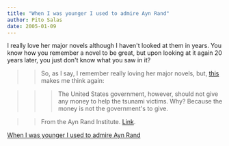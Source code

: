 ```yaml
---
title: "When I was younger I used to admire Ayn Rand"
author: Pito Salas
date: 2005-01-09
---
```


I really love her major novels although I haven't looked at them in years. You
know how you remember a novel to be great, but upon looking at it again 20
years later, you just don't know what you saw in it?

>>

>> So, as I say, I remember really loving her major novels, but, [this
](<http://www.aynrand.org/site/News2?page=NewsArticle&id=10688&news_iv_ctrl=1021>)makes
me think again:

>>

>>> The United States government, however, should not give any money to help
the tsunami victims. Why? Because the money is not the government's to give.

>>

>> From the Ayn Rand Institute.
[Link](<http://www.aynrand.org/site/News2?page=NewsArticle&id=10688&news_iv_ctrl=1021>).


[When I was younger I used to admire Ayn Rand](None)
